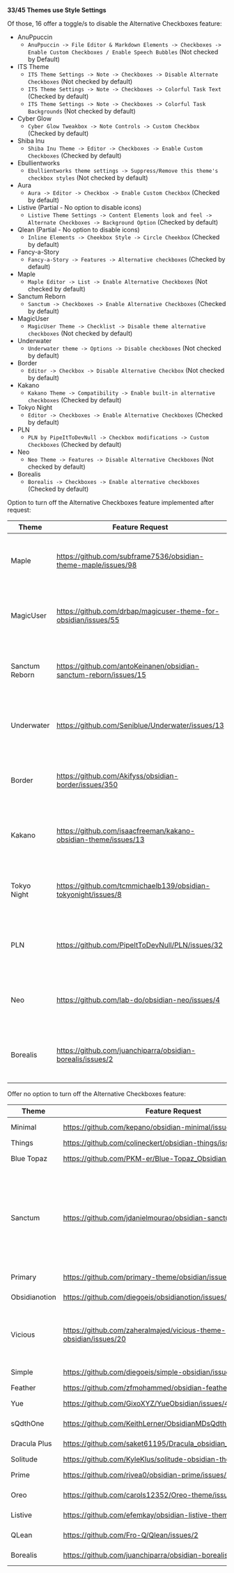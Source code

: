 **33/45 Themes use Style Settings**

Of those, 16 offer a toggle/s to disable the Alternative Checkboxes feature:
- AnuPpuccin
    - `AnuPpuccin -> File Editor & Markdown Elements -> Checkboxes -> Enable Custom Checkboxes / Enable Speech Bubbles` (Not checked by Default)
- ITS Theme
    - `ITS Theme Settings -> Note -> Checkboxes -> Disable Alternate Checkboxes` (Not checked by default)
    - `ITS Theme Settings -> Note -> Checkboxes -> Colorful Task Text` (Checked by default)
    - `ITS Theme Settings -> Note -> Checkboxes -> Colorful Task Backgrounds` (Not checked by default)
- Cyber Glow
    - `Cyber Glow Tweakbox -> Note Controls -> Custom Checkbox` (Checked by default)
- Shiba Inu
    - `Shiba Inu Theme -> Editor -> Checkboxes -> Enable Custom Checkboxes` (Checked by default)
- Ebullientworks
    - `Ebullientworks theme settings -> Suppress/Remove this theme's checkbox styles` (Not checked by default)
- Aura
    - `Aura -> Editor -> Checkbox -> Enable Custom Checkbox` (Checked by default)
- Listive (Partial - No option to disable icons)
    - `Listive Theme Settings -> Content Elements look and feel -> Alternate Checkboxes -> Background Option` (Checked by default)
- Qlean (Partial - No option to disable icons)
    - `Inline Elements -> Cheekbox Style -> Circle Cheekbox` (Checked by default)
- Fancy-a-Story
	- `Fancy-a-Story -> Features -> Alternative checkboxes` (Checked by default)
- Maple
	- `Maple Editor -> List -> Enable Alternative Checkboxes` (Not checked by default)
- Sanctum Reborn
	- `Sanctum -> Checkboxes -> Enable Alternative Checkboxes` (Checked by default)
- MagicUser
	- `MagicUser Theme -> Checklist -> Disable theme alternative checkboxes` (Not checked by default)
- Underwater
	- `Underwater theme -> Options -> Disable checkboxes` (Not checked by default)
- Border
	- `Editor -> Checkbox -> Disable Alternative Checkbox` (Not checked by default)
- Kakano
	- `Kakano Theme -> Compatibility -> Enable built-in alternative checkboxes` (Checked by default)
- Tokyo Night
	- `Editor -> Checkboxes -> Enable Alternative Checkboxes` (Checked by default)
- PLN
	- `PLN by PipeItToDevNull -> Checkbox modifications -> Custom Checkboxes` (Checked by default)
- Neo
	- `Neo Theme -> Features -> Disable Alternative Checkboxes` (Not checked by default)
- Borealis
	- `Borealis -> Checkboxes -> Enable alternative checkboxes` (Checked by default)

Option to turn off the Alternative Checkboxes feature implemented after request:

| Theme          | Feature Request                                                   | Status      | Notes                                   |
| -------------- | ----------------------------------------------------------------- | ----------- | --------------------------------------- |
| Maple          | https://github.com/subframe7536/obsidian-theme-maple/issues/98    | Implemented | Check above for Style Settings location |
| MagicUser      | https://github.com/drbap/magicuser-theme-for-obsidian/issues/55   | Implemented | Check above for Style Settings location |
| Sanctum Reborn | https://github.com/antoKeinanen/obsidian-sanctum-reborn/issues/15 | Implemented | Check above for Style Settings location |
| Underwater     | https://github.com/Seniblue/Underwater/issues/13                  | Implemented | Check above for Style Settings location |
| Border         | https://github.com/Akifyss/obsidian-border/issues/350             | Implemented | Check above for Style Settings location |
| Kakano         | https://github.com/isaacfreeman/kakano-obsidian-theme/issues/13   | Implemented | Check above for Style Settings location |
| Tokyo Night    | https://github.com/tcmmichaelb139/obsidian-tokyonight/issues/8    | Implemented | Check above for Style Settings location |
| PLN            | https://github.com/PipeItToDevNull/PLN/issues/32                  | Implemented | Check above for Style Settings location |
| Neo            | https://github.com/lab-do/obsidian-neo/issues/4                   | Implemented | Check above for Style Settings location |
| Borealis       | https://github.com/juanchiparra/obsidian-borealis/issues/2        | Implemented | Check above for Style Settings location                                                            |


Offer no option to turn off the Alternative Checkboxes feature:

| Theme         | Feature Request                                                  | Status | Notes                                                                                                                                                                                |
| ------------- | ---------------------------------------------------------------- | ------ | ------------------------------------------------------------------------------------------------------------------------------------------------------------------------------------ |
| Minimal       | https://github.com/kepano/obsidian-minimal/issues/792            | Open   | [Submitted a PR](https://github.com/kepano/obsidian-minimal/pull/801)                                                                                                                |
| Things        | https://github.com/colineckert/obsidian-things/issues/169        | Open   |                                                                                                                                                                                      |
| Blue Topaz    | https://github.com/PKM-er/Blue-Topaz_Obsidian-css/issues/625     | Open   | [Submitted a PR](https://github.com/PKM-er/Blue-Topaz_Obsidian-css/pull/632)                                                                                                         |
| Sanctum       | https://github.com/jdanielmourao/obsidian-sanctum/issues/232     | Open   | The theme developer is inactive, so it is unlikely this will be implemented. We recommend using [Sanctum Reborn](https://github.com/antoKeinanen/obsidian-sanctum-reborn/issues/15). |
| Primary       | https://github.com/primary-theme/obsidian/issues/255             | Open   | [Submitted a PR](https://github.com/primary-theme/obsidian/pull/259)                                                                                                                 |
| Obsidianotion | https://github.com/diegoeis/obsidianotion/issues/15              | Open   | [Submitted a PR](https://github.com/diegoeis/obsidianotion/pull/16)                                                                                                                  |
| Vicious       | https://github.com/zaheralmajed/vicious-theme-obsidian/issues/20 | Open   | Requested a PR to implement the feature. [Submitted a PR](https://github.com/zaheralmajed/vicious-theme-obsidian/pull/21).                                                           |
| Simple        | https://github.com/diegoeis/simple-obsidian/issues/2             | Open   | [Submitted a PR](https://github.com/diegoeis/simple-obsidian/pull/3)                                                                                                                 |
| Feather       | https://github.com/zfmohammed/obsidian-feather/issues/2          | Open   |                                                                                                                                                                                      |
| Yue           | https://github.com/GixoXYZ/YueObsidian/issues/4                  | Open   | [Submitted a PR](https://github.com/GixoXYZ/YueObsidian/pull/5)                                                                                                                      |
| sQdthOne      | https://github.com/KeithLerner/ObsidianMDsQdthOne/issues/22      | Open   | [Submitted a PR](https://github.com/KeithLerner/ObsidianMDsQdthOne/pull/23)                                                                                                          |
| Dracula Plus  | https://github.com/saket61195/Dracula_obsidian_theme/issues/13   | Open   | [Submitted a PR](https://github.com/saket61195/Dracula_obsidian_theme/pull/14)                                                                                                       |
| Solitude      | https://github.com/KyleKlus/solitude-obsidian-theme/issues/6     | Open   |                                                                                                                                                                                      |
| Prime         | https://github.com/rivea0/obsidian-prime/issues/7                | Open   | [Submitted a PR](https://github.com/rivea0/obsidian-prime/pull/8)                                                                                                                    |
| Oreo          | https://github.com/carols12352/Oreo-theme/issues/1               | Open   | [Submitted a PR](https://github.com/carols12352/Oreo-theme/pull/2)                                                                                                                   |
| Listive       | https://github.com/efemkay/obsidian-listive-theme/issues/8       | Open   | [Submitted a PR](https://github.com/efemkay/obsidian-listive-theme/pull/9)                                                                                                           |
| QLean         | https://github.com/Fro-Q/Qlean/issues/2                          | Open   | [Submitted a PR](https://github.com/Fro-Q/Qlean/pull/3).                                                                                                                             |
| Borealis      | https://github.com/juanchiparra/obsidian-borealis/issues/2       | Open   | Will implement                                                                                                                                                                       |
